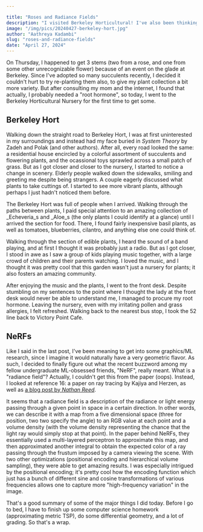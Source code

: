 ```yaml
---

title: "Roses and Radiance Fields"
description: "I visited Berkeley Horticultural! I've also been thinking about NeRFs...."
image: "/img/pics/20240427-berkeley-hort.jpg"
author: "Aathreya Kadambi"
slug: "roses-and-radiance-fields"
date: "April 27, 2024"
---
```


On Thursday, I happened to get 3 stems (two from a rose, and one from some other unrecognizable flower) because of an event on the glade at Berkeley. Since I've adopted so many succulents recently, I decided it couldn't hurt to try re-planting them also, to give my plant collection a bit more variety. But after consulting my mom and the internet, I found that actually, I probably needed a "root hormone", so today, I went to the Berkeley Horticultural Nursery for the first time to get some.

Berkeley Hort
-------------

Walking down the straight road to Berkeley Hort, I was at first uninterested in my surroundings and instead had my face buried in _System Theory_ by Zadeh and Polak (and other authors). After all, every road looked the same: a residential house encircled by a colorful assortment of succulents and flowering plants, and the ocassional toys sprawled across a small patch of grass. But as I got closer and closer to the nursery, I started to notice a change in scenery. Elderly people walked down the sidewalks, smiling and greeting me despite being strangers. A couple eagerly discussed what plants to take cuttings of. I started to see more vibrant plants, although perhaps I just hadn't noticed them before.

The Berkeley Hort was full of people when I arrived. Walking through the paths between plants, I paid special attention to an amazing collection of _Echeveria_s and _Aloe_s (the only plants I could identify at a glance) until I arrived the section for food. There, I found fairly inexpensive basil plants, as well as tomatoes, blueberries, cilantro, and anything else one could think of.

Walking through the section of edible plants, I heard the sound of a band playing, and at first I thought it was probably just a radio. But as I got closer, I stood in awe as I saw a group of kids playing music together, with a large crowd of children and their parents watching. I loved the music, and I thought it was pretty cool that this garden wasn't just a nursery for plants; it also fosters an amazing community.

After enjoying the music and the plants, I went to the front desk. Despite stumbling on my sentences to the point where I thought the lady at the front desk would never be able to understand me, I managed to procure my root hormone. Leaving the nursery, even with my irritating pollen and grass allergies, I felt refreshed. Walking back to the nearest bus stop, I took the 52 line back to Victory Point Cafe.

NeRFs
-----

Like I said in the last post, I've been meaning to get into some graphics/ML research, since I imagine it would naturally have a very geometric flavor. As such, I decided to finally figure out what the recent buzzword among my fellow undergraduate ML-obsessed friends, "NeRF", really meant. What is a "radiance field"? Actually, I couldn't get this from the paper (oops). Instead, I looked at reference 16: a paper on ray tracing by Kajiya and Herzen, as well as [a blog post by _Nathan Reed_](https://www.reedbeta.com/blog/the-radiance-field/).

It seems that a radiance field is a description of the radiance or light energy passing through a given point in space in a certain direction. In other words, we can describe it with a map from a five dimensional space (three for position, two two specify the angle) to an RGB value at each point and a volume density (with the volume density representing the chance that the light ray would simply stop at that point). In the paper behind NeRFs, they essentially used a multi-layered perceptron to approximate this map, and then approximated another integral to obtain the expected color of a ray passing through the frustum imposed by a camera viewing the scene. With two other optimizations (positional encoding and hierarchical volume sampling), they were able to get amazing results. I was especially intrigued by the positional encoding; it's pretty cool how the encoding function which just has a bunch of different sine and cosine transformations of various frequencies allows one to capture more "high-frequency variation" in the image.

That's a good summary of some of the major things I did today. Before I go to bed, I have to finish up some computer science homework (approximating metric TSP), do some differential geometry, and a lot of grading. So that's a wrap.